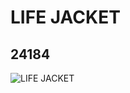 # LIFE JACKET
## 24184
![LIFE JACKET](https://lc-www-live-s.legocdn.com/media/bricks/5/2/6136310.jpg)